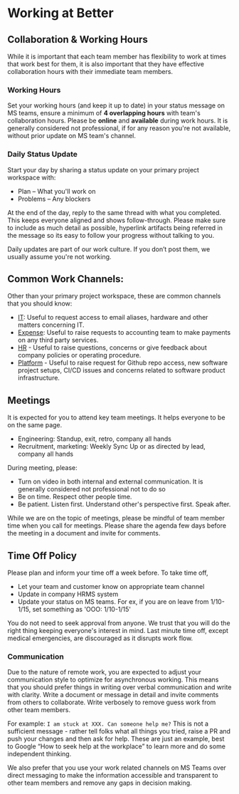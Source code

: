 # Working at Better
## Collaboration & Working Hours
While it is important that each team member has flexibility to work at times that work best for them, it is also important that they have effective collaboration hours with their immediate team members.

### Working Hours
Set your working hours (and keep it up to date) in your status message on MS teams, ensure a minimum of **4 overlapping hours** with team's collaboration hours. Please be **online** and **available** during work hours. It is generally considered not professional, if for any reason you're not available, without prior update on MS team's channel.

### Daily Status Update
Start your day by sharing a status update on your primary project workspace with:

- Plan – What you'll work on
- Problems – Any blockers

At the end of the day, reply to the same thread with what you completed. This keeps everyone aligned and shows follow-through. Please make sure to include as much detail as possible, hyperlink artifacts being referred in the message so its easy to follow your progress without talking to you.

Daily updates are part of our work culture. If you don’t post them, we usually assume you're not working.

## Common Work Channels:
Other than your primary project workspace, these are common channels that you should know:

- [IT](https://teams.microsoft.com/l/channel/19%3A1a4f1bdf716640dd961d1cb0d92a9191%40thread.tacv2/IT?groupId=76c0380b-15c1-4a18-8308-24c4abc83332&tenantId=79836b2a-53cc-4854-81b4-ba2d7c9f2726): Useful to request access to email aliases, hardware and other matters concerning IT.
- [Expense](https://teams.microsoft.com/l/channel/19%3A7693d805e6d94adabc97929712eec78a%40thread.tacv2/Expense?groupId=76c0380b-15c1-4a18-8308-24c4abc83332&tenantId=79836b2a-53cc-4854-81b4-ba2d7c9f2726): Useful to raise requests to accounting team to make payments on any third party services.
- [HR](https://teams.microsoft.com/l/channel/19%3Ad93be521fa3540f795cdaf77e1ed2108%40thread.tacv2/HR?groupId=76c0380b-15c1-4a18-8308-24c4abc83332&tenantId=79836b2a-53cc-4854-81b4-ba2d7c9f2726) - Useful to raise questions, concerns or give feedback about company policies or operating procedure.
- [Platform](https://teams.microsoft.com/l/channel/19%3Ah7gJyO8CrLPlcHqEC8Yo-8NaL2UOVj11rlLBaOb3uuQ1%40thread.tacv2/Platform?groupId=76c0380b-15c1-4a18-8308-24c4abc83332&tenantId=79836b2a-53cc-4854-81b4-ba2d7c9f2726) - Useful to raise request for Github repo access, new software project setups, CI/CD issues and concerns related to software product infrastructure.

## Meetings
It is expected for you to attend key team meetings. It helps everyone to be on the same page.

- Engineering: Standup, exit, retro, company all hands
- Recruitment, marketing: Weekly Sync Up or as directed by lead, company all hands

During meeting, please:

- Turn on video in both internal and external communication. It is generally considered not professional not to do so
- Be on time. Respect other people time.
- Be patient. Listen first. Understand other's perspective first. Speak after.

While we are on the topic of meetings, please be mindful of team member time when you call for meetings. Please share the agenda few days before the meeting in a document and invite for comments.

## Time Off Policy
Please plan and inform your time off a week before. To take time off,

- Let your team and customer know on appropriate team channel
- Update in company HRMS system
- Update your status on MS teams. For ex, if you are on leave from 1/10-1/15, set something as 'OOO: 1/10-1/15'

You do not need to seek approval from anyone. We trust that you will do the right thing keeping everyone's interest in mind. Last minute time off, except medical emergencies, are discouraged as it disrupts work flow.

### Communication
Due to the nature of remote work, you are expected to adjust your communication style to optimize for asynchronous working. This means that you should prefer things in writing over verbal communication and write with clarity. Write a document or message in detail and invite comments from others to collaborate. Write verbosely to remove guess work from other team members.

For example: `I am stuck at XXX. Can someone help me?` This is not a sufficient message - rather tell folks what all things you tried, raise a PR and push your changes and then ask for help. These are just an example, best to Google “How to seek help at the workplace” to learn more and do some independent thinking.

We also prefer that you use your work related channels on MS Teams over direct messaging to make the information accessible and transparent to other team members and remove any gaps in decision making.
